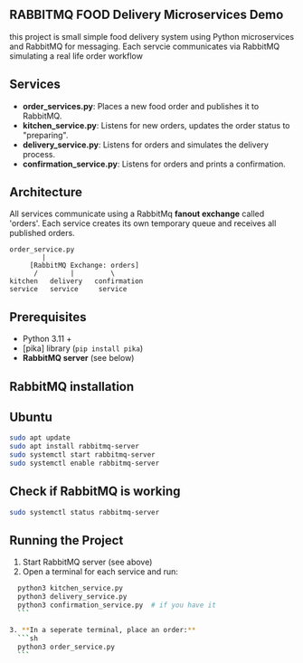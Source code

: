 ## RABBITMQ FOOD Delivery Microservices Demo
this project is small simple food delivery system using Python microservices and RabbitMQ for messaging. Each servcie communicates via RabbitMQ simulating a real life order workflow

## Services

- **order_services.py**: Places a new food order and publishes it to RabbitMQ.
- **kitchen_service.py**: Listens for new orders, updates the order status to "preparing".
- **delivery_service.py**: Listens for orders and simulates the delivery process.
- **confirmation_service.py**: Listens for orders and prints a confirmation.

## Architecture
All services communicate using a RabbitMq **fanout exchange** called 'orders'. Each service creates its own temporary queue and receives all published orders.

```
order_service.py
        |
     [RabbitMQ Exchange: orders]
      /        |         \
kitchen   delivery   confirmation
service   service     service
```

## Prerequisites 
- Python 3.11 +
- [pika] library (`pip install pika`)
- **RabbitMQ server** (see below)

## RabbitMQ installation

## Ubuntu
```sh
sudo apt update
sudo apt install rabbitmq-server
sudo systemctl start rabbitmq-server
sudo systemctl enable rabbitmq-server
```
## Check if RabbitMQ is working

```sh
sudo systemctl status rabbitmq-server
```

## Running the Project
1. Start RabbitMQ server (see above)
2. Open a terminal for each service and run:

  ```sh
    python3 kitchen_service.py
    python3 delivery_service.py
    python3 confirmation_service.py  # if you have it
    ```

3. **In a seperate terminal, place an order:**
    ```sh
    python3 order_service.py
    ```
